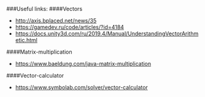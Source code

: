 ###Useful links:
####Vectors
- http://axis.bplaced.net/news/35
- https://gamedev.ru/code/articles/?id=4184
- https://docs.unity3d.com/ru/2019.4/Manual/UnderstandingVectorArithmetic.html

####Matrix-multiplication
- https://www.baeldung.com/java-matrix-multiplication

####Vector-calculator
- https://www.symbolab.com/solver/vector-calculator